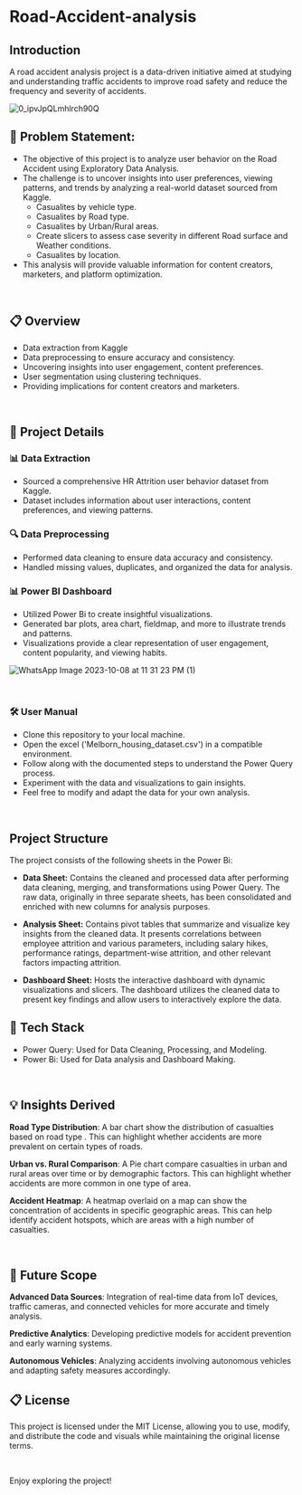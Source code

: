 # Road-Accident-analysis

## Introduction
A road accident analysis project is a data-driven initiative aimed at studying and understanding traffic accidents to improve road safety and reduce the frequency and severity of accidents.

![0_ipvJpQLmhlrch90Q](https://github.com/devvrat29/Road-Accident-analysis/assets/146213827/35338604-9004-4758-bdd3-ac2c511045c7)

## 🎯 Problem Statement:

- The objective of this project is to analyze user behavior on the Road Accident using Exploratory Data Analysis. 
- The challenge is to uncover insights into user preferences, viewing patterns, and trends by analyzing a real-world dataset sourced from Kaggle.
  - Casualites by vehicle type.
  - Casualites by Road type.
  - Casualites by Urban/Rural areas.
  - Create slicers to assess case severity in different Road surface and Weather conditions.
  - Casualites by location.
- This analysis will provide valuable information for content creators, marketers, and platform optimization.

<br>

## 📋 Overview
* Data extraction from Kaggle
* Data preprocessing to ensure accuracy and consistency.
* Uncovering insights into user engagement, content preferences.
* User segmentation using clustering techniques.
* Providing implications for content creators and marketers.

<br>

## 🚀 Project Details

### 📊 Data Extraction

- Sourced a comprehensive HR Attrition user behavior dataset from Kaggle.
- Dataset includes information about user interactions, content preferences, and viewing patterns.

### 🔍 Data Preprocessing

- Performed data cleaning to ensure data accuracy and consistency.
- Handled missing values, duplicates, and organized the data for analysis.

### 📊 Power BI Dashboard

- Utilized Power Bi to create insightful visualizations.
- Generated bar plots, area chart, fieldmap, and more to illustrate trends and patterns.
- Visualizations provide a clear representation of user engagement, content popularity, and viewing habits.

![WhatsApp Image 2023-10-08 at 11 31 23 PM (1)](https://github.com/ishita-goyal-019/Road-Accident-Analysis/assets/145800141/3b9b4e66-7216-445f-acb5-479ff698cd77)

<br>

### 🛠️ User Manual


- Clone this repository to your local machine.
- Open the excel ('Melborn_housing_dataset.csv') in a compatible environment.
- Follow along with the documented steps to understand the Power Query process.
- Experiment with the data and visualizations to gain insights.
- Feel free to modify and adapt the data for your own analysis.

<br>

## Project Structure

The project consists of the following sheets in the Power Bi:

- **Data Sheet:** Contains the cleaned and processed data after performing data cleaning, merging, and transformations using Power Query. The raw data, originally in three separate sheets, has been consolidated and enriched with new columns for analysis purposes.

- **Analysis Sheet:** Contains pivot tables that summarize and visualize key insights from the cleaned data. It presents correlations between employee attrition and various parameters, including salary hikes, performance ratings, department-wise attrition, and other relevant factors impacting attrition.

- **Dashboard Sheet:** Hosts the interactive dashboard with dynamic visualizations and slicers. The dashboard utilizes the cleaned data to present key findings and allow users to interactively explore the data.

## 🌟 Tech Stack

- Power Query: Used for Data Cleaning, Processing, and Modeling.
- Power Bi: Used for Data analysis and Dashboard Making.

 <br>
 
 ## 💡 Insights Derived
 
**Road Type Distribution**: A bar chart show the distribution of casualties based on road type . This can highlight whether accidents are more prevalent on certain types of roads.

**Urban vs. Rural Comparison**: A Pie chart compare casualties in urban and rural areas over time or by demographic factors. This can highlight whether accidents are more common in one type of area.

**Accident Heatmap**: A heatmap overlaid on a map can show the concentration of accidents in specific geographic areas. This can help identify accident hotspots, which are areas with a high number of casualties.

<br>

## 🔮 Future Scope

**Advanced Data Sources**: Integration of real-time data from IoT devices, traffic cameras, and connected vehicles for more accurate and timely analysis.

**Predictive Analytics**: Developing predictive models for accident prevention and early warning systems.

**Autonomous Vehicles**: Analyzing accidents involving autonomous vehicles and adapting safety measures accordingly.

## 📋 License

This project is licensed under the MIT License, allowing you to use, modify, and distribute the code and visuals while maintaining the original license terms.

<br>

Enjoy exploring the project!
